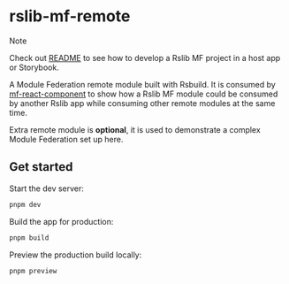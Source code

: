 # rslib-mf-remote

> [!NOTE]  
> Check out [README](../README.md) to see how to develop a Rslib MF project in a host app or Storybook.

A Module Federation remote module built with Rsbuild. It is consumed by [mf-react-component](./mf-react-component/) to show how a Rslib MF module could be consumed by another Rslib app while consuming other remote modules at the same time.

Extra remote module is **optional**, it is used to demonstrate a complex Module Federation set up here.

## Get started

Start the dev server:

```bash
pnpm dev
```

Build the app for production:

```bash
pnpm build
```

Preview the production build locally:

```bash
pnpm preview
```
